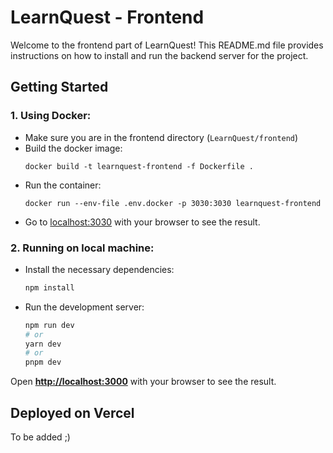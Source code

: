 # LearnQuest - Frontend

Welcome to the frontend part of LearnQuest! This README.md file provides instructions on how to install and run the backend server for the project. 

## Getting Started

### 1. Using Docker: 

- Make sure you are in the frontend directory (`LearnQuest/frontend`)
- Build the docker image: 
    ```
    docker build -t learnquest-frontend -f Dockerfile .
    ```
- Run the container: 
    ```
    docker run --env-file .env.docker -p 3030:3030 learnquest-frontend
    ```
- Go to [localhost:3030](http://localhost:3030/) with your browser to see the result.

### 2. Running on local machine:
- Install the necessary dependencies:
    ```bash
    npm install
    ```
- Run the development server: 
    ```bash
    npm run dev
    # or
    yarn dev
    # or
    pnpm dev
    ```

Open **[http://localhost:3000](http://localhost:3000)** with your browser to see the result.


## Deployed on Vercel

To be added ;)